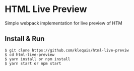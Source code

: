# HTML Live Preview

Simple webpack implementation for live preview of HTM

## Install & Run
```
$ git clone https://github.com/klequis/html-live-previw
$ cd html-live-preview
$ yarn install or npm install
$ yarn start or npm start
````
